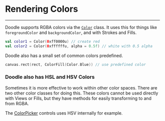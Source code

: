 # Rendering Colors
------------------

Doodle supports RGBA colors via the [`Color`](https://github.com/nacular/doodle/blob/master/Core/src/commonMain/kotlin/io/nacular/doodle/drawing/Color.kt#L12)
class. It uses this for things like `foregroundColor` and `backgroundColor`, and with Strokes and Fills.

```kotlin
val color1 = Color(0xff0000u) // create red
val color2 = Color(0xffffffu, alpha = 0.5f) // white with 0.5 alpha
```

Doodle also has a small set of common colors predefined.

```kotlin
canvas.rect(rect, ColorFill(Color.Blue)) // use predefined color
```

### Doodle also has HSL and HSV Colors

Sometimes it is more effective to work within other color spaces. There are two other color classes for doing this. These colors cannot be used
directly with Views or Fills, but they have methods for easily transforming to and from RGBA.

The [ColorPicker](https://github.com/nacular/doodle/blob/master/Controls/src/commonMain/kotlin/io/nacular/doodle/controls/ColorPicker.kt#L49) controls uses HSV internally for example.